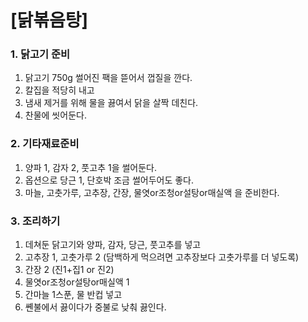 # [닭볶음탕] #

### 1. 닭고기 준비 ###
1. 닭고기 750g 썰어진 팩을 뜯어서 껍질을 깐다.
2. 칼집을 적당히 내고 
3. 냄새 제거를 위해 물을 끓여서 닭을 살짝 데친다. 
4. 찬물에 씻어둔다.

### 2. 기타재료준비 ###
1. 양파 1, 감자 2, 풋고추 1을 썰어둔다.
2. 옵션으로 당근 1, 단호박 조금 썰어두어도 좋다.
3. 마늘, 고춧가루, 고추장, 간장, 물엿or조청or설탕or매실액 을 준비한다.

### 3. 조리하기 ###
1. 데쳐둔 닭고기와 양파, 감자, 당근, 풋고추를 넣고
2. 고추장 1, 고춧가루 2 (담백하게 먹으려면 고추장보다 고춧가루를 더 넣도록)
3. 간장 2 (진1+집1 or 진2)
4. 물엿or조청or설탕or매실액 1
5. 간마늘 1스푼, 물 반컵 넣고
6. 쏀불에서 끓이다가 중불로 낮춰 끓인다.